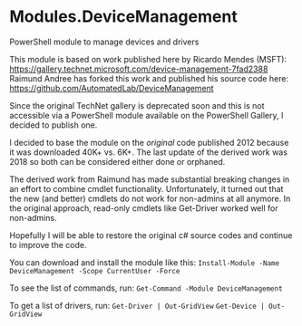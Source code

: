 # Modules.DeviceManagement
PowerShell module to manage devices and drivers

This module is based on work published here by Ricardo Mendes (MSFT): https://gallery.technet.microsoft.com/device-management-7fad2388
Raimund Andree has forked this work and published his source code here: https://github.com/AutomatedLab/DeviceManagement

Since the original TechNet gallery is deprecated soon and this is not accessible via a PowerShell module available on the PowerShell Gallery, I decided to publish one. 

I decided to base the module on the *original* code published 2012 because it was downloaded 40K+ vs. 6K+. The last update of the derived work was 2018 so both can be considered either done or orphaned.

The derived work from Raimund has made substantial breaking changes in an effort to combine cmdlet functionality. Unfortunately, it turned out that the new (and better) cmdlets do not work for non-admins at all anymore. In the original approach, read-only cmdlets like Get-Driver worked well for non-admins. 

Hopefully I will be able to restore the original c# source codes and continue to improve the code.

You can download and install the module like this:
`Install-Module -Name DeviceManagement -Scope CurrentUser -Force`

To see the list of commands, run:
`Get-Command -Module DeviceManagement`

To get a list of drivers, run:
`Get-Driver | Out-GridView`
`Get-Device | Out-GridView`

